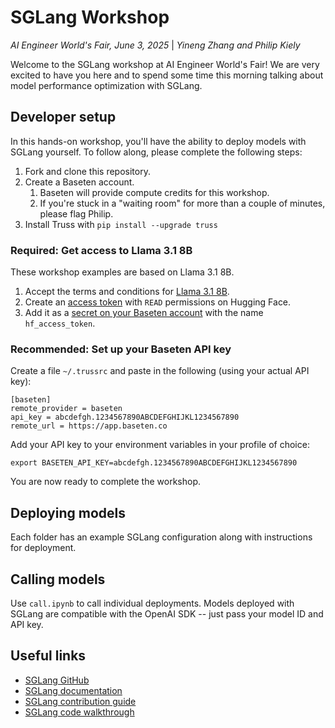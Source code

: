 # SGLang Workshop

*AI Engineer World's Fair, June 3, 2025* | *Yineng Zhang and Philip Kiely*

Welcome to the SGLang workshop at AI Engineer World's Fair! 
We are very excited to have you here and to spend some time this morning
talking about model performance optimization with SGLang.

## Developer setup

In this hands-on workshop, you'll have the ability to deploy models with SGLang yourself.
To follow along, please complete the following steps:

1. Fork and clone this repository.
2. Create a Baseten account.
   1. Baseten will provide compute credits for this workshop.
   2. If you're stuck in a "waiting room" for more than a couple of minutes, please flag Philip.
3. Install Truss with `pip install --upgrade truss`

### Required: Get access to Llama 3.1 8B

These workshop examples are based on Llama 3.1 8B. 

1. Accept the terms and conditions for [Llama 3.1 8B](https://huggingface.co/meta-llama/Llama-3.1-8B-Instruct).
2. Create an [access token](https://huggingface.co/settings/tokens) with `READ` permissions on Hugging Face.
3. Add it as a [secret on your Baseten account](https://app.baseten.co/settings/secrets) with the name `hf_access_token`.

### Recommended: Set up your Baseten API key

Create a file `~/.trussrc` and paste in the following (using your actual API key):

```
[baseten]
remote_provider = baseten
api_key = abcdefgh.1234567890ABCDEFGHIJKL1234567890
remote_url = https://app.baseten.co
```

Add your API key to your environment variables in your profile of choice:

```
export BASETEN_API_KEY=abcdefgh.1234567890ABCDEFGHIJKL1234567890
```

You are now ready to complete the workshop.

## Deploying models

Each folder has an example SGLang configuration along with instructions for deployment.

## Calling models

Use `call.ipynb` to call individual deployments. Models deployed with SGLang are compatible
with the OpenAI SDK -- just pass your model ID and API key.

## Useful links

* [SGLang GitHub](https://github.com/sgl-project/sglang)
* [SGLang documentation](https://docs.sglang.ai/index.html)
* [SGLang contribution guide](https://docs.sglang.ai/references/contribution_guide.html)
* [SGLang code walkthrough](https://github.com/zhaochenyang20/Awesome-ML-SYS-Tutorial/tree/main/sglang/code-walk-through)
